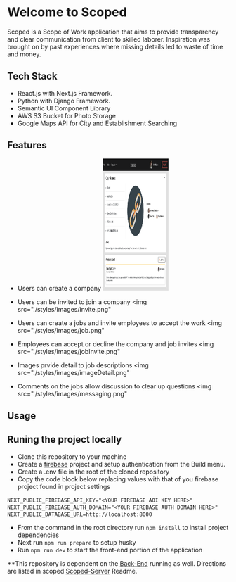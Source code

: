 # Welcome to Scoped

Scoped is a Scope of Work application that aims to provide transparency and clear communication from client to skilled laborer.  Inspiration was brought on by past experiences where missing details led to waste of time and money.

## Tech Stack

- React.js with Next.js Framework.
- Python with Django Framework.
- Semantic UI Component Library
- AWS S3 Bucket for Photo Storage
- Google Maps API for City and Establishment Searching

## Features

- Users can create a company
<img 
src="./styles/images/company.png" 
style="display: inline-block; margin: 0 auto; width: 150px; height: 300px ">
>

- Users can be invited to join a company
<img
src="./styles/images/invite.png"
<!-- style="display: inline-block; margin: 0 auto; width: 150px; height: 300px "> -->
>
- Users can create a jobs and invite employees to accept the work
<img 
src="./styles/images/job.png"
<!-- style="display: inline-block; margin: 0 auto; width: 150px; height: 300px "> -->
>

- Employees can accept or decline the company and job invites
<img
src="./styles/images/jobInvite.png"
<!-- style="display: inline-block; margin: 0 auto; width: 150px; height: 300px "> -->
>

- Images prvide detail to job descriptions
<img
src="./styles/images/imageDetail.png"
<!-- style="display: inline-block; margin: 0 auto; width: 150px; height: 300px "> -->
>

- Comments on the jobs allow discussion to clear up questions
<img
src="./styles/images/messaging.png"
<!-- style="display: inline-block; margin: 0 auto; width: 150px; height: 300px "> -->
>

## Usage
<h2>Runing the project locally</h2>

- Clone this repository to your machine
- Create a [firebase](https://firebase.google.com/) project and setup authentication from the Build menu.
- Create a .env file in the root of the cloned repository
- Copy the code block below replacing values with that of you firebase project found in project settings
```
NEXT_PUBLIC_FIREBASE_API_KEY="<YOUR FIREBASE AOI KEY HERE>"
NEXT_PUBLIC_FIREBASE_AUTH_DOMAIN="<YOUR FIREBASE AUTH DOMAIN HERE>"
NEXT_PUBLIC_DATABASE_URL=http://localhost:8000
```
- From the command in the root directory run `npm install` to install project dependencies
- Next run `npm run prepare` to setup husky
- Run `npm run dev` to start the front-end portion of the application

**This repository is dependent on the [Back-End](https://github.com/TwoFivinClimber/Scoped-Server) running as well.  Directions are listed in scoped [Scoped-Server](https://github.com/TwoFivinClimber/Scoped-Server) Readme.
